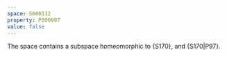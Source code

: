 ```yaml
---
space: S000112
property: P000097
value: false
---
```


The space contains a subspace homeomorphic to {S170}, and {S170|P97}.

